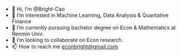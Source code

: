 - 👋 Hi, I’m @Bright-Cao
- 👀 I’m interested in Machine Learning, Data Analysis & Quantative Finance
- 🌱 I’m currently pursuing bachelor degree on Econ & Mathematics at Renmin Univ.
- 💞️ I’m looking to collaborate on Econ research.
- 📫 How to reach me econbright@gmail.com

<!---
Bright-Cao/Bright-Cao is a ✨ special ✨ repository because its `README.md` (this file) appears on your GitHub profile.
You can click the Preview link to take a look at your changes.
--->
